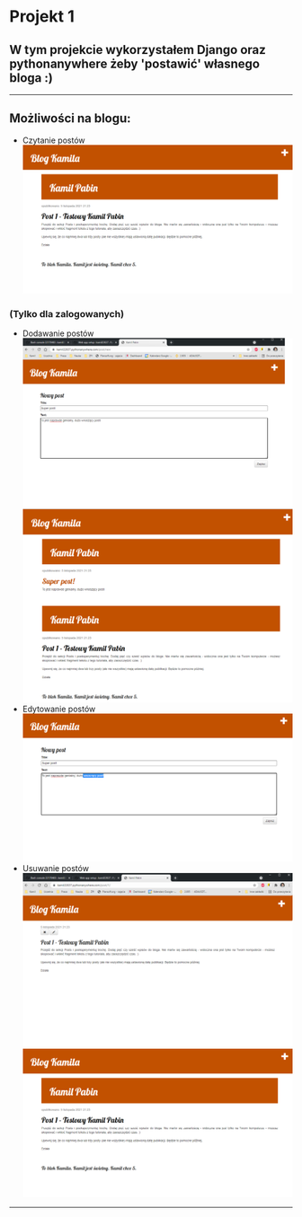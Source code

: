 # Projekt 1

## W tym projekcie wykorzystałem Django oraz pythonanywhere żeby 'postawić' własnego bloga :)
___

## Możliwości na blogu:
+ Czytanie postów 
![Czytanie_postow][po_usunieciu]
### (Tylko dla zalogowanych)
+ Dodawanie postów
![Dodawanie postów][dodawanie]
![Po dodaniu posta][po_dodaniu]
+ Edytowanie postów
![Edytowanie postów][edycja_posta]
+ Usuwanie postów
![Usuwanie postów][czytanie]
![Po usunieciu posta][po_usunieciu]
___

[czytanie]: https://github.com/kamil-pabin/Django-projects/blob/lab1/assets/images/czytanie.png?raw=true "Czytanie postow"
[dodawanie]: https://github.com/kamil-pabin/Django-projects/blob/lab1/assets/images/dodawanie.png?raw=true "Dodawanie postow"
[edycja_posta]: https://github.com/kamil-pabin/Django-projects/blob/lab1/assets/images/edycja_posta.png?raw=true "Edycja posta"
[konkretny_post]: https://github.com/kamil-pabin/Django-projects/blob/lab1/assets/images/konkretny_post.png?raw=true "Konkretny_post"
[po_dodaniu]: https://github.com/kamil-pabin/Django-projects/blob/lab1/assets/images/po_dodaniu.png?raw=true "Po dodaniu"
[po_usunieciu]: https://github.com/kamil-pabin/Django-projects/blob/lab1/assets/images/po_usunieciu.png?raw=true "Po usunieciu"

